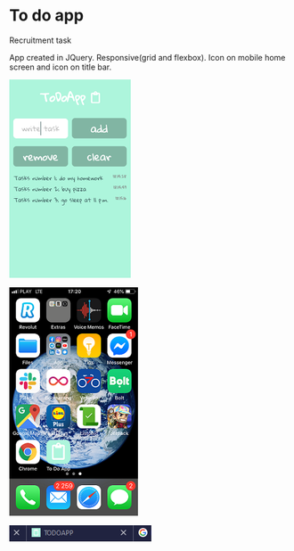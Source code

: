 # To do app

Recruitment task 

App created in JQuery. Responsive(grid and flexbox). Icon on mobile home screen and icon on title bar.

![img/screen2.png](img/screen2.png)

![img/screen1.png](img/screen1.png)

![img/screen3.png](img/screen3.png)



